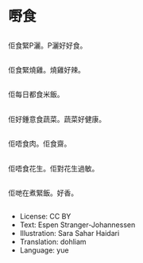 # 嘢食

##
佢食緊P灑。P灑好好食。

##
佢食緊燒雞。燒雞好辣。

##
佢每日都食米飯。

##
佢好鍾意食蔬菜。蔬菜好健康。

##
佢唔食肉。佢食齋。

##
佢唔食花生。佢對花生過敏。

##
佢哋在煮緊飯。好香。

##
* License: CC BY
* Text: Espen Stranger-Johannessen
* Illustration: Sara Sahar Haidari
* Translation: dohliam
* Language: yue
